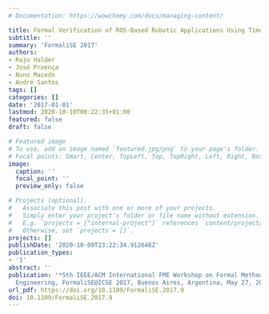 ```yaml
---
# Documentation: https://wowchemy.com/docs/managing-content/

title: Formal Verification of ROS-Based Robotic Applications Using Timed-Automata
subtitle: ''
summary: 'FormaliSE 2017'
authors:
- Raju Halder
- José Proença
- Nuno Macedo
- André Santos
tags: []
categories: []
date: '2017-01-01'
lastmod: 2020-10-10T00:22:35+01:00
featured: false
draft: false

# Featured image
# To use, add an image named `featured.jpg/png` to your page's folder.
# Focal points: Smart, Center, TopLeft, Top, TopRight, Left, Right, BottomLeft, Bottom, BottomRight.
image:
  caption: ''
  focal_point: ''
  preview_only: false

# Projects (optional).
#   Associate this post with one or more of your projects.
#   Simply enter your project's folder or file name without extension.
#   E.g. `projects = ["internal-project"]` references `content/project/deep-learning/index.md`.
#   Otherwise, set `projects = []`.
projects: []
publishDate: '2020-10-09T23:22:34.912646Z'
publication_types:
- '1'
abstract: ''
publication: '*5th IEEE/ACM International FME Workshop on Formal Methods in Software
  Engineering, FormaliSE@ICSE 2017, Buenos Aires, Argentina, May 27, 2017*'
url_pdf: https://doi.org/10.1109/FormaliSE.2017.9
doi: 10.1109/FormaliSE.2017.9
---
```

